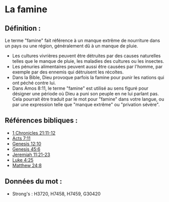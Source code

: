 # La famine

## Définition :

Le terme "famine" fait référence à un manque extrême de nourriture dans un pays ou une région, généralement dû à un manque de pluie.

* Les cultures vivrières peuvent être détruites par des causes naturelles telles que le manque de pluie, les maladies des cultures ou les insectes.
* Les pénuries alimentaires peuvent aussi être causées par l'homme, par exemple par des ennemis qui détruisent les récoltes.
* Dans la Bible, Dieu provoque parfois la famine pour punir les nations qui ont péché contre lui.
* Dans Amos 8:11, le terme "famine" est utilisé au sens figuré pour désigner une période où Dieu a puni son peuple en ne lui parlant pas. Cela pourrait être traduit par le mot pour "famine" dans votre langue, ou par une expression telle que "manque extrême" ou "privation sévère".

## Références bibliques :

* [1 Chronicles 21:11-12](rc://en/tn/help/1ch/21/11)
* [Acts 7:11](rc://en/tn/help/act/07/11)
* [Genesis 12:10](rc://en/tn/help/gen/12/10)
* [Genesis 45:6](rc://en/tn/help/gen/45/06)
* [Jeremiah 11:21-23](rc://en/tn/help/jer/11/21)
* [Luke 4:25](rc://en/tn/help/luk/04/25)
* [Matthew 24:8](rc://en/tn/help/mat/24/08)

## Données du mot :

* Strong's : H3720, H7458, H7459, G30420
